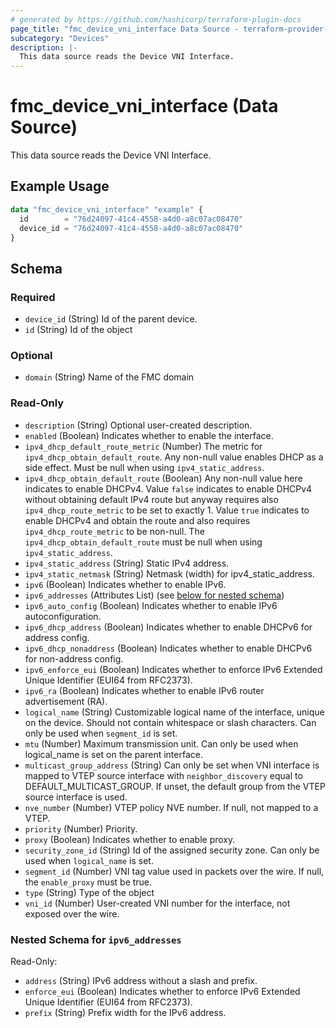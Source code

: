 ```yaml
---
# generated by https://github.com/hashicorp/terraform-plugin-docs
page_title: "fmc_device_vni_interface Data Source - terraform-provider-fmc"
subcategory: "Devices"
description: |-
  This data source reads the Device VNI Interface.
---
```


# fmc_device_vni_interface (Data Source)

This data source reads the Device VNI Interface.

## Example Usage

```terraform
data "fmc_device_vni_interface" "example" {
  id        = "76d24097-41c4-4558-a4d0-a8c07ac08470"
  device_id = "76d24097-41c4-4558-a4d0-a8c07ac08470"
}
```

<!-- schema generated by tfplugindocs -->
## Schema

### Required

- `device_id` (String) Id of the parent device.
- `id` (String) Id of the object

### Optional

- `domain` (String) Name of the FMC domain

### Read-Only

- `description` (String) Optional user-created description.
- `enabled` (Boolean) Indicates whether to enable the interface.
- `ipv4_dhcp_default_route_metric` (Number) The metric for `ipv4_dhcp_obtain_default_route`. Any non-null value enables DHCP as a side effect. Must be null when using `ipv4_static_address`.
- `ipv4_dhcp_obtain_default_route` (Boolean) Any non-null value here indicates to enable DHCPv4. Value `false` indicates to enable DHCPv4 without obtaining default IPv4 route but anyway requires also `ipv4_dhcp_route_metric` to be set to exactly 1. Value `true` indicates to enable DHCPv4 and obtain the route and also requires `ipv4_dhcp_route_metric` to be non-null. The `ipv4_dhcp_obtain_default_route` must be null when using `ipv4_static_address`.
- `ipv4_static_address` (String) Static IPv4 address.
- `ipv4_static_netmask` (String) Netmask (width) for ipv4_static_address.
- `ipv6` (Boolean) Indicates whether to enable IPv6.
- `ipv6_addresses` (Attributes List) (see [below for nested schema](#nestedatt--ipv6_addresses))
- `ipv6_auto_config` (Boolean) Indicates whether to enable IPv6 autoconfiguration.
- `ipv6_dhcp_address` (Boolean) Indicates whether to enable DHCPv6 for address config.
- `ipv6_dhcp_nonaddress` (Boolean) Indicates whether to enable DHCPv6 for non-address config.
- `ipv6_enforce_eui` (Boolean) Indicates whether to enforce IPv6 Extended Unique Identifier (EUI64 from RFC2373).
- `ipv6_ra` (Boolean) Indicates whether to enable IPv6 router advertisement (RA).
- `logical_name` (String) Customizable logical name of the interface, unique on the device. Should not contain whitespace or slash characters. Can only be used when `segment_id` is set.
- `mtu` (Number) Maximum transmission unit. Can only be used when logical_name is set on the parent interface.
- `multicast_group_address` (String) Can only be set when VNI interface is mapped to VTEP source interface with `neighbor_discovery` equal to DEFAULT_MULTICAST_GROUP. If unset, the default group from the VTEP source interface is used.
- `nve_number` (Number) VTEP policy NVE number. If null, not mapped to a VTEP.
- `priority` (Number) Priority.
- `proxy` (Boolean) Indicates whether to enable proxy.
- `security_zone_id` (String) Id of the assigned security zone. Can only be used when `logical_name` is set.
- `segment_id` (Number) VNI tag value used in packets over the wire. If null, the `enable_proxy` must be true.
- `type` (String) Type of the object
- `vni_id` (Number) User-created VNI number for the interface, not exposed over the wire.

<a id="nestedatt--ipv6_addresses"></a>
### Nested Schema for `ipv6_addresses`

Read-Only:

- `address` (String) IPv6 address without a slash and prefix.
- `enforce_eui` (Boolean) Indicates whether to enforce IPv6 Extended Unique Identifier (EUI64 from RFC2373).
- `prefix` (String) Prefix width for the IPv6 address.
